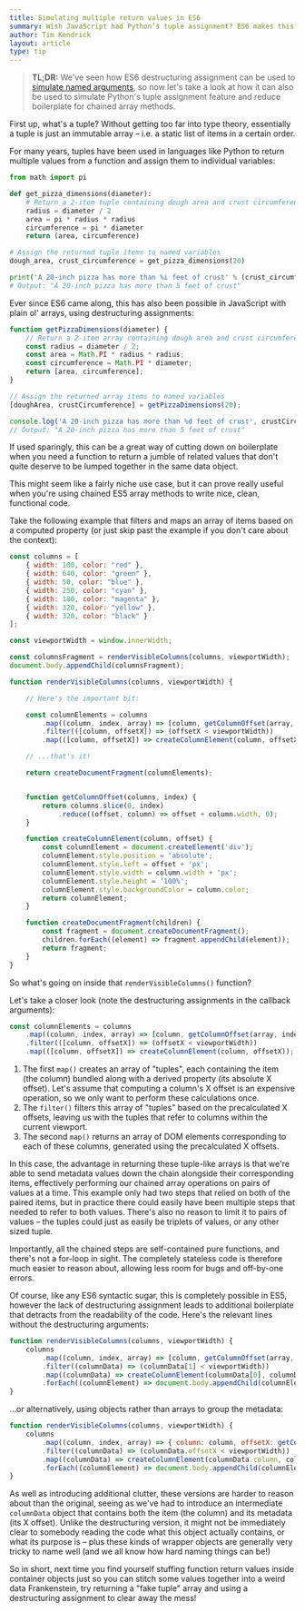 ```yaml
---
title: Simulating multiple return values in ES6
summary: Wish JavaScript had Python’s tuple assignment? ES6 makes this dream a reality!
author: Tim Kendrick
layout: article
type: tip
---
```


> **TL;DR:** We've seen how ES6 destructuring assignment can be used to [simulate named arguments](/articles/2016/03/31/named-es6-arguments.html), so now let's take a look at how it can also be used to simulate Python's tuple assignment feature and reduce boilerplate for chained array methods.

First up, what's a tuple? Without getting too far into type theory, essentially a tuple is just an immutable array – i.e. a static list of items in a certain order.

For many years, tuples have been used in languages like Python to return multiple values from a function and assign them to individual variables:

```python
from math import pi

def get_pizza_dimensions(diameter):
	# Return a 2-item tuple containing dough area and crust circumference
	radius = diameter / 2
	area = pi * radius * radius
	circumference = pi * diameter
	return (area, circumference)

# Assign the returned tuple items to named variables
dough_area, crust_circumference = get_pizza_dimensions(20)

print('A 20-inch pizza has more than %i feet of crust' % (crust_circumference / 12))
# Output: "A 20-inch pizza has more than 5 feet of crust"
```

Ever since ES6 came along, this has also been possible in JavaScript with plain ol' arrays, using destructuring assignments:

```javascript
function getPizzaDimensions(diameter) {
	// Return a 2-item array containing dough area and crust circumference
	const radius = diameter / 2;
	const area = Math.PI * radius * radius;
	const circumference = Math.PI * diameter;
	return [area, circumference];
}

// Assign the returned array items to named variables
[doughArea, crustCircumference] = getPizzaDimensions(20);

console.log('A 20-inch pizza has more than %d feet of crust', crustCircumference / 12);
// Output: "A 20-inch pizza has more than 5 feet of crust"
```

If used sparingly, this can be a great way of cutting down on boilerplate when you need a function to return a jumble of related values that don't quite deserve to be lumped together in the same data object.

This might seem like a fairly niche use case, but it can prove really useful when you're using chained ES5 array methods to write nice, clean, functional code.

Take the following example that filters and maps an array of items based on a computed property (or just skip past the example if you don't care about the context):

```javascript
const columns = [
	{ width: 100, color: "red" },
	{ width: 640, color: "green" },
	{ width: 50, color: "blue" },
	{ width: 250, color: "cyan" },
	{ width: 180, color: "magenta" },
	{ width: 320, color: "yellow" },
	{ width: 320, color: "black" }
];

const viewportWidth = window.innerWidth;

const columnsFragment = renderVisibleColumns(columns, viewportWidth);
document.body.appendChild(columnsFragment);

function renderVisibleColumns(columns, viewportWidth) {

	// Here's the important bit:

	const columnElements = columns
		.map((column, index, array) => [column, getColumnOffset(array, index)])
		.filter(([column, offsetX]) => (offsetX < viewportWidth))
		.map(([column, offsetX]) => createColumnElement(column, offsetX));

	// ...that's it!

	return createDocumentFragment(columnElements);


	function getColumnOffset(columns, index) {
		return columns.slice(0, index)
			.reduce((offset, column) => offset + column.width, 0);
	}

	function createColumnElement(column, offset) {
		const columnElement = document.createElement('div');
		columnElement.style.position = 'absolute';
		columnElement.style.left = offset + 'px';
		columnElement.style.width = column.width + 'px';
		columnElement.style.height = '100%';
		columnElement.style.backgroundColor = column.color;
		return columnElement;
	}

	function createDocumentFragment(children) {
		const fragment = document.createDocumentFragment();
		children.forEach((element) => fragment.appendChild(element));
		return fragment;
	}
}
```

So what's going on inside that `renderVisibleColumns()` function?

Let's take a closer look (note the destructuring assignments in the callback arguments):

```javascript
const columnElements = columns
	.map((column, index, array) => [column, getColumnOffset(array, index)])
	.filter(([column, offsetX]) => (offsetX < viewportWidth))
	.map(([column, offsetX]) => createColumnElement(column, offsetX));
```

1. The first `map()` creates an array of "tuples", each containing the item (the column) bundled along with a derived property (its absolute X offset). Let's assume that computing a column's X offset is an expensive operation, so we only want to perform these calculations once.
2. The `filter()` filters this array of "tuples" based on the precalculated X offsets, leaving us with the tuples that refer to columns within the current viewport.
3. The second `map()` returns an array of DOM elements corresponding to each of these columns, generated using the precalculated X offsets.

In this case, the advantage in returning these tuple-like arrays is that we're able to send metadata values down the chain alongside their corresponding items, effectively performing our chained array operations on pairs of values at a time. This example only had two steps that relied on both of the paired items, but in practice there could easily have been multiple steps that needed to refer to both values. There's also no reason to limit it to pairs of values – the tuples could just as easily be triplets of values, or any other sized tuple.

Importantly, all the chained steps are self-contained pure functions, and there's not a for-loop in sight. The completely stateless code is therefore much easier to reason about, allowing less room for bugs and off-by-one errors.

Of course, like any ES6 syntactic sugar, this is completely possible in ES5, however the lack of destructuring assignment leads to additional boilerplate that detracts from the readability of the code. Here's the relevant lines without the destructuring arguments:

```javascript
function renderVisibleColumns(columns, viewportWidth) {
	columns
		.map((column, index, array) => [column, getColumnOffset(array, index)])
		.filter((columnData) => (columnData[1] < viewportWidth))
		.map((columnData) => createColumnElement(columnData[0], columnData[1]))
		.forEach((columnElement) => document.body.appendChild(columnElement));
}
```

...or alternatively, using objects rather than arrays to group the metadata:

```javascript
function renderVisibleColumns(columns, viewportWidth) {
	columns
		.map((column, index, array) => { column: column, offsetX: getColumnOffset(array, index) })
		.filter((columnData) => (columnData.offsetX < viewportWidth))
		.map((columnData) => createColumnElement(columnData.column, columnData.offsetX))
		.forEach((columnElement) => document.body.appendChild(columnElement));
}
```

As well as introducing additional clutter, these versions are harder to reason about than the original, seeing as we've had to introduce an intermediate `columnData` object that contains both the item (the column) and its metadata (its X offset). Unlike the destructuring version, it might not be immediately clear to somebody reading the code what this object actually contains, or what its purpose is – plus these kinds of wrapper objects are generally very tricky to name well (and we all know how hard naming things can be!)

So in short, next time you find yourself stuffing function return values inside container objects just so you can stitch some values together into a weird data Frankenstein, try returning a "fake tuple" array and using a destructuring assignment to clear away the mess!
